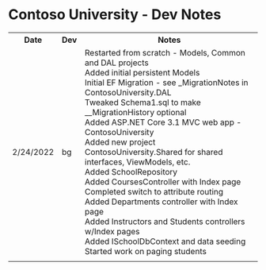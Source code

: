 # Contoso University - Dev Notes

<table>
    <tr>
        <th>Date</th><th>Dev</th>
		<th>Notes</th>
    </tr>
    <tr>
        <td>2/24/2022</td><td>bg</td>
		<td>
            Restarted from scratch - Models, Common and DAL projects<br/>
            Added initial persistent Models<br/>
            Initial EF Migration - 
            see _MigrationNotes in ContosoUniversity.DAL<br/>
            Tweaked Schema1.sql to make __MigrationHistory optional<br/>
            Added ASP.NET Core 3.1 MVC web app - ContosoUniversity<br/>
            Added new project ContosoUniversity.Shared for shared interfaces, ViewModels, etc.<br/>
            Added SchoolRepository<br/>
            Added CoursesController with Index page<br/>
            Completed switch to attribute routing<br/>
            Added Departments controller with Index page<br/>
            Added Instructors and Students controllers w/Index pages<br/>
            Added ISchoolDbContext and data seeding<br/>
            Started work on paging students<br/>
		</td>
    </tr>
    <tr>
        <td></td><td></td>
		<td>
		</td>
    </tr>
</table>
